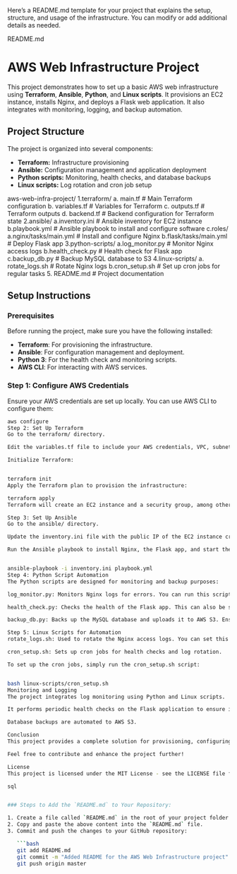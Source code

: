 Here’s a README.md template for your project that explains the setup, structure, and usage of the infrastructure. You can modify or add additional details as needed.

README.md

# AWS Web Infrastructure Project

This project demonstrates how to set up a basic AWS web infrastructure using **Terraform**, **Ansible**, **Python**, and **Linux scripts**. It provisions an EC2 instance, installs Nginx, and deploys a Flask web application. It also integrates with monitoring, logging, and backup automation.

## Project Structure

The project is organized into several components:

- **Terraform:** Infrastructure provisioning
- **Ansible:** Configuration management and application deployment
- **Python scripts:** Monitoring, health checks, and database backups
- **Linux scripts:** Log rotation and cron job setup

aws-web-infra-project/
1.terraform/
 a. main.tf # Main Terraform configuration
 b. variables.tf # Variables for Terraform
 c. outputs.tf # Terraform outputs
 d. backend.tf # Backend configuration for Terraform state
2.ansible/
 a.inventory.ini # Ansible inventory for EC2 instance
 b.playbook.yml # Ansible playbook to install and configure software
 c.roles/
     a.nginx/tasks/main.yml # Install and configure Nginx
     b.flask/tasks/main.yml # Deploy Flask app
3.python-scripts/
 a.log_monitor.py # Monitor Nginx access logs
 b.health_check.py # Health check for Flask app
 c.backup_db.py # Backup MySQL database to S3
4.linux-scripts/
 a. rotate_logs.sh # Rotate Nginx logs
 b.cron_setup.sh # Set up cron jobs for regular tasks
5. README.md # Project documentation


## Setup Instructions

### Prerequisites

Before running the project, make sure you have the following installed:

- **Terraform**: For provisioning the infrastructure.
- **Ansible**: For configuration management and deployment.
- **Python 3**: For the health check and monitoring scripts.
- **AWS CLI**: For interacting with AWS services.

### Step 1: Configure AWS Credentials

Ensure your AWS credentials are set up locally. You can use AWS CLI to configure them:

```bash
aws configure
Step 2: Set Up Terraform
Go to the terraform/ directory.

Edit the variables.tf file to include your AWS credentials, VPC, subnet IDs, and other configuration values.

Initialize Terraform:


terraform init
Apply the Terraform plan to provision the infrastructure:

terraform apply
Terraform will create an EC2 instance and a security group, among other resources.

Step 3: Set Up Ansible
Go to the ansible/ directory.

Update the inventory.ini file with the public IP of the EC2 instance created by Terraform.

Run the Ansible playbook to install Nginx, the Flask app, and start the services:


ansible-playbook -i inventory.ini playbook.yml
Step 4: Python Script Automation
The Python scripts are designed for monitoring and backup purposes:

log_monitor.py: Monitors Nginx logs for errors. You can run this script manually or set it up as a cron job.

health_check.py: Checks the health of the Flask app. This can also be set as a cron job.

backup_db.py: Backs up the MySQL database and uploads it to AWS S3. Ensure the appropriate permissions are set up.

Step 5: Linux Scripts for Automation
rotate_logs.sh: Used to rotate the Nginx access logs. You can set this up to run periodically using cron.

cron_setup.sh: Sets up cron jobs for health checks and log rotation.

To set up the cron jobs, simply run the cron_setup.sh script:


bash linux-scripts/cron_setup.sh
Monitoring and Logging
The project integrates log monitoring using Python and Linux scripts.

It performs periodic health checks on the Flask application to ensure it is running.

Database backups are automated to AWS S3.

Conclusion
This project provides a complete solution for provisioning, configuring, and automating the deployment of a web application using AWS, Terraform, Ansible, Python, and Linux scripts. It can be used as a base for building more complex infrastructure projects with improved monitoring, automation, and scalability.

Feel free to contribute and enhance the project further!

License
This project is licensed under the MIT License - see the LICENSE file for details.

sql


### Steps to Add the `README.md` to Your Repository:

1. Create a file called `README.md` in the root of your project folder.
2. Copy and paste the above content into the `README.md` file.
3. Commit and push the changes to your GitHub repository:

   ```bash
   git add README.md
   git commit -m "Added README for the AWS Web Infrastructure project"
   git push origin master
